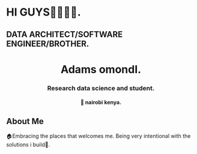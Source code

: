 # HI GUYS🥴🙋🏿‍♂️.
<!-- profile gif -->
## DATA ARCHITECT/SOFTWARE ENGINEER/BROTHER.
</p>
 <!-- Name and Location -->
<h1 align="center">Adams omondI.</h1>
<h3 align="center">Research data science and student.</h3>
<h4 align="center">📍 nairobi kenya.</h4>
</p>

## About Me
<!-- about me --!>
<p>🏠Embracing the places that welcomes me.
Being very intentional with the solutions i build🤖.
</p>

